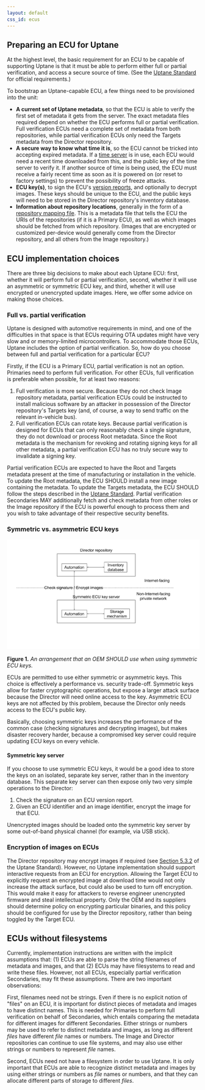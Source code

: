 ```yaml
---
layout: default
css_id: ecus
---
```


## Preparing an ECU for Uptane

At the highest level, the basic requirement for an ECU to be capable of supporting Uptane is that it must be able to perform either full or partial verification, and access a secure source of time. (See the [Uptane Standard](https://uptane.github.io/uptane-standard/uptane-standard.html#build-time-prerequisite-requirements-for-ecus) for official requirements.)

To bootstrap an Uptane-capable ECU, a few things need to be provisioned into the unit:

* **A current set of Uptane metadata**, so that the ECU is able to verify the first set of metadata it gets from the server. The exact metadata files required depend on whether the ECU performs full or partial verification. Full verification ECUs need a complete set of metadata from both repositories, while partial verification ECUs only need the Targets metadata from the Director repository.
* **A secure way to know what time it is**, so the ECU cannot be tricked into accepting expired metadata. If a [time server](https://uptane.github.io/deployment-considerations/repositories.html#time-server) is in use, each ECU would need a recent time downloaded from this, and the public key of the time server to verify it. If another source of time is being used, the ECU must receive a fairly recent time as soon as it is powered on (or reset to factory settings) to prevent the possibility of freeze attacks.
* **ECU key(s)**, to sign the ECU's [version reports](https://uptane.github.io/papers/uptane-standard.1.1.0.html#version_report), and optionally to decrypt images. These keys should be unique to the ECU, and the public keys will need to be stored in the Director repository's inventory database.
* **Information about repository locations**, generally in the form of a [repository mapping file](https://uptane.github.io/papers/uptane-standard.1.1.0.html#repo_mapping_meta). This is a metadata file that tells the ECU the URIs of the repositories (if it is a Primary ECU), as well as which images should be fetched from which repository. (Images that are encrypted or customized per-device would generally come from the Director repository, and all others from the Image repository.)


## ECU implementation choices

There are three big decisions to make about each Uptane ECU: first, whether it will perform full or partial verification, second, whether it will use an asymmetric or symmetric ECU key, and third, whether it will use encrypted or unencrypted update images. Here, we offer some advice on making those choices.

### Full vs. partial verification

Uptane is designed with automotive requirements in mind, and one of the difficulties in that space is that ECUs requiring OTA updates might have very slow and or memory-limited microcontrollers. To accommodate those ECUs, Uptane includes the option of partial verification. So, how do you choose between full and partial verification for a particular ECU?

Firstly, if the ECU is a Primary ECU, partial verification is not an option. Primaries need to perform full verification. For other ECUs, full verification is preferable when possible, for at least two reasons:

1. Full verification is more secure. Because they do not check Image repository metadata, partial verification ECUs could be instructed to install malicious software by an attacker in possession of the Director repository's Targets key (and, of course, a way to send traffic on the relevant in-vehicle bus).
2. Full verification ECUs can rotate keys. Because partial verification is designed for ECUs that can only reasonably check a single signature, they do not download or process Root metadata. Since the Root metadata is the mechanism for revoking and rotating signing keys for all other metadata, a partial verification ECU has no truly secure way to invalidate a signing key.

Partial verification ECUs are expected to have the Root and Targets metadata present at the time of manufacturing or installation in the vehicle. To update the Root metadata, the ECU SHOULD install a new image containing the metadata. To update the Targets metadata, the ECU SHOULD follow the steps described in the [Uptane Standard](https://uptane.github.io/papers/uptane-standard.1.1.0.html#partial_verification). Partial verification Secondaries MAY additionally fetch and check metadata from other roles or the Image repository if the ECU is powerful enough to process them and you wish to take advantage of their respective security benefits.

### Symmetric vs. asymmetric ECU keys

![](assets/images/ECU_1_sym_asym.png)

**Figure 1.** *An arrangement that an OEM SHOULD use when using symmetric ECU keys.*

ECUs are permitted to use either symmetric or asymmetric keys. This choice is effectively a performance vs. security trade-off. Symmetric keys allow for faster cryptographic operations, but expose a larger attack surface because the Director will need online access to the key. Asymmetric ECU keys are not affected by this problem, because the Director only needs access to the ECU's public key.

Basically, choosing symmetric keys increases the performance of the common case (checking signatures and decrypting images), but makes disaster recovery harder, because a compromised key server could require updating ECU keys on every vehicle.

#### Symmetric key server

If you choose to use symmetric ECU keys, it would be a good idea to store the keys on an isolated, separate key server, rather than in the inventory database. This separate key server can then expose only two very simple operations to the Director:

1. Check the signature on an ECU version report.
2. Given an ECU identifier and an image identifier, encrypt the image for that ECU.

Unencrypted images should be loaded onto the symmetric key server by some out-of-band physical channel (for example, via USB stick).

### Encryption of images on ECUs

The Director repository may encrypt images if required (see [Section 5.3.2](https://uptane.github.io/papers/uptane-standard.1.1.0.html#director_repository) of the Uptane Standard). However, no Uptane implementation should support interactive requests from an ECU for encryption.  Allowing the Target ECU to explicitly request an encrypted image at download time would not only increase the attack surface, but could also be used to turn off encryption. This would make it easy for attackers to reverse engineer unencrypted firmware and steal intellectual property. Only the OEM and its suppliers should determine policy on encrypting particular binaries, and this policy should be configured for use by the Director repository, rather than being toggled by the Target ECU.


## ECUs without filesystems

Currently, implementation instructions are written with the implicit assumptions that: (1) ECUs are able to parse the string filenames of metadata and images, and that (2) ECUs may have filesystems to read and write these files. However, not all ECUs, especially partial verification Secondaries, may fit these assumptions. There are two important observations:

First, filenames need not be strings. Even if there is no explicit notion of "files" on an ECU, it is important for distinct pieces of metadata and images to have distinct names. This is needed for Primaries to perform full verification on behalf of Secondaries, which entails comparing the metadata for different images for different Secondaries. Either strings or numbers may be used to refer to distinct metadata and images, as long as different *files* have different *file* names or numbers. The Image and Director repositories can continue to use file systems, and may also use either strings or numbers to represent *file* names.

Second, ECUs need not have a filesystem in order to use Uptane. It is only important that ECUs are able to recognize distinct metadata and images by using either strings or numbers as *file* names or numbers, and that they can allocate different parts of storage to different *files*.
